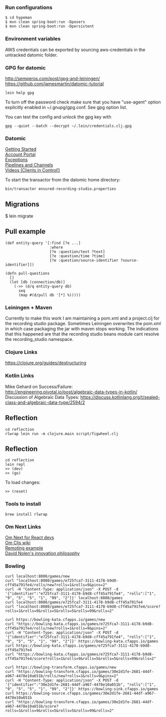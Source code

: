 ### Run configurations

    $ cd hypeman
    $ mvn clean spring-boot:run -Dposers
    $ mvn clean spring-boot:run -Dpersistent

### Environment variables

AWS credentials can be exported by sourcing aws-credentials in the untracked datomic folder.

### GPG for datomic

http://semperos.com/post/gpg-and-leiningen/  
https://github.com/jamesmartin/datomic-tutorial

    lein help gpg

To turn off the password check make sure that you have "use-agent" option explicitly enabled in ~/.gnupg/gpg.conf. See gpg option list.

You can test the config and unlock the gpg key with

    gpg --quiet --batch --decrypt ~/.lein/credentials.clj.gpg
    

### Datomic

[Getting Started](http://docs.datomic.com/getting-started/brief-overview.html)  
[Account Portal](https://my.datomic.com/account)  
[Exceptions](http://docs.datomic.com/exceptions.html)  
[Pipelines and Channels](https://clojure.github.io/core.async/#clojure.core.async/pipeline)  
[Videos (Clients in Control!)](http://www.datomic.com/videos.html)

To start the transactor from the datomic home directory:

    bin/transactor ensured-recording-studio.properties

## Migrations

$ lein migrate

## Pull example

```
(def entity-query '[:find [?e ...]
                    :where
                    [?e :question/text ?text]
                    [?e :question/time ?time]
                    [?e :question/source-identifier ?source-identifier]])

(defn pull-questions
  []
  (let [db (connection/db)]
    (->> (d/q entity-query db)
      seq
      (map #(d/pull db '[*] %)))))

```

### Leiningen + Maven

Currently to make this work I am maintaining a pom.xml and a project.clj for the recording studio package.
Sometimes Leiningen overwrites the pom.xml in which case packaging the jar with maven stops working.
The indications that this happened are that the recording studio beans module cant resolve the recording_studio namespace.

### Clojure Links

https://clojure.org/guides/destructuring

### Kotlin Links

Mike Gehard on Success/Failure: http://engineering.pivotal.io/post/algebraic-data-types-in-kotlin/  
Discussion of Algebraic Data Types: https://discuss.kotlinlang.org/t/sealed-class-and-algebraic-data-type/2594/2  

## Reflection

    cd reflection
    rlwrap lein run -m clojure.main script/figwheel.clj
    
## Reflection
    
    cd reflection
    lein repl
    >> (dev)
    >> (go)
    
To load changes:
    
    >> (reset)

### Tools to install

    brew install rlwrap

### Om Next Links  
  
[Om Next for React devs](https://medium.com/@roman01la/om-next-for-react-devs-application-state-53af3ec7c42a)  
[Om Cljs wiki](https://github.com/omcljs/om/wiki)  
[Remoting example](https://github.com/223kazuki/om-next-remoting-example)  
[David Nolen's innovation philosophy](https://www.youtube.com/watch?v=MDZpSIngwm4)

### Bowling

    curl localhost:8080/games/new
    curl "localhost:8080/games/e725fca7-3111-4178-b9d8-cff45a791fe4/rolls/new?rolls=1&rolls=9&pins=2"
    curl -H "Content-Type: application/json" -X POST -d '{"identifier":"e725fca7-3111-4178-b9d8-cff45a791fe4", "rolls":["1", "9", "5", "5", "1", "99", "2"]}' localhost:8080/games
    curl localhost:8080/games/e725fca7-3111-4178-b9d8-cff45a791fe4
    curl "localhost:8080/games/e725fca7-3111-4178-b9d8-cff45a791fe4/score?rolls=1&rolls=9&rolls=5&rolls=5&rolls=99&rolls=2"
    
    curl https://bowling-kata.cfapps.io/games/new
    curl "https://bowling-kata.cfapps.io/games/e725fca7-3111-4178-b9d8-cff45a791fe4/rolls/new?rolls=1&rolls=9&pins=2"
    curl -H "Content-Type: application/json" -X POST -d '{"identifier":"e725fca7-3111-4178-b9d8-cff45a791fe4", "rolls":["1", "9", "5", "5", "1", "99", "2"]}' https://bowling-kata.cfapps.io/games
    curl https://bowling-kata.cfapps.io/games/e725fca7-3111-4178-b9d8-cff45a791fe4
    curl "https://bowling-kata.cfapps.io/games/e725fca7-3111-4178-b9d8-cff45a791fe4/score?rolls=1&rolls=9&rolls=5&rolls=5&rolls=99&rolls=2"

    curl https://bowling-transform.cfapps.io/games/new
    curl "https://bowling-transform.cfapps.io/games/30e2d1fe-2681-44df-a967-4478e10a651b/rolls/new?rolls=1&rolls=9&pins=2"
    curl -H "Content-Type: application/json" -X POST -d '{"identifier":"30e2d1fe-2681-44df-a967-4478e10a651b", "rolls":["1", "9", "5", "5", "1", "99", "2"]}' https://bowling-sink.cfapps.io/games
    curl https://bowling-source.cfapps.io/games/30e2d1fe-2681-44df-a967-4478e10a651b
    curl "https://bowling-transform.cfapps.io/games/30e2d1fe-2681-44df-a967-4478e10a651b/score?rolls=1&rolls=9&rolls=5&rolls=5&rolls=99&rolls=2"